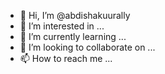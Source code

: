 - 👋 Hi, I’m @abdishakuurally
- 👀 I’m interested in ...
- 🌱 I’m currently learning ...
- 💞️ I’m looking to collaborate on ...
- 📫 How to reach me ...

<!---
abdishakuurally/abdishakuurally is a ✨ special ✨ repository because its `README.md` (this file) appears on your GitHub profile.
You can click the Preview link to take a look at your changes.
--->
